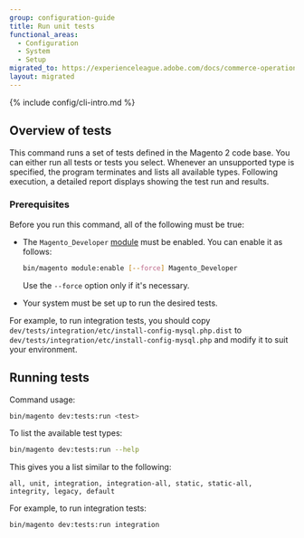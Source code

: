 ```yaml
---
group: configuration-guide
title: Run unit tests
functional_areas:
  - Configuration
  - System
  - Setup
migrated_to: https://experienceleague.adobe.com/docs/commerce-operations/configuration-guide/cli/unit-tests.html
layout: migrated
---
```


{% include config/cli-intro.md %}

## Overview of tests

This command runs a set of tests defined in the Magento 2 code base. You can either run all tests or tests you select. Whenever an unsupported type is specified, the program terminates and lists all available types. Following execution, a detailed report displays showing the test run and results.

### Prerequisites

Before you run this command, all of the following must be true:

-  The `Magento_Developer` [module](https://glossary.magento.com/module) must be enabled. You can enable it as follows:

   ```bash
   bin/magento module:enable [--force] Magento_Developer
   ```

   Use the `--force` option only if it's necessary.

-  Your system must be set up to run the desired tests.

For example, to run integration tests, you should copy `dev/tests/integration/etc/install-config-mysql.php.dist` to `dev/tests/integration/etc/install-config-mysql.php` and modify it to suit your environment.

## Running tests

Command usage:

```bash
bin/magento dev:tests:run <test>
```

To list the available test types:

```bash
bin/magento dev:tests:run --help
```

This gives you a list similar to the following:

```terminal
all, unit, integration, integration-all, static, static-all, integrity, legacy, default
```

For example, to run integration tests:

```bash
bin/magento dev:tests:run integration
```
